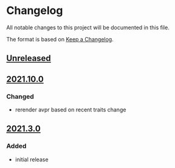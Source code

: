 # Changelog
All notable changes to this project will be documented in this file.

The format is based on [Keep a Changelog](https://keepachangelog.com/).

## [Unreleased]

## [2021.10.0]

### Changed
- rerender avpr based on recent traits change

## [2021.3.0]
### Added
- initial release

[Unreleased]: https://gitlab.com/yaq/yaqd-scpi/-/compare/v2021.10.0...main
[2021.10.0]: https://gitlab.com/yaq/yaqd-scpi/-/compare/v2021.3.0...v2021.10.0
[2021.3.0]: https://gitlab.com/yaq/yaqd-scpi/-/tags/v2021.3.0
